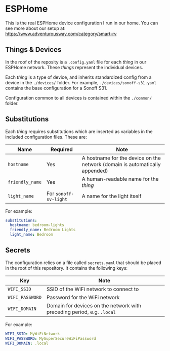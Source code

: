 # ESPHome

This is the real ESPHome device configuration I run in our home. You can see more about our setup at: https://www.adventurousway.com/category/smart-rv

## Things & Devices

In the roof of the reposity is a `.config.yaml` file for each *thing* in our ESPHome network. These *things* represent the individual devices.

Each *thing* is a type of device, and inherits standardized config from a device in the `./devices/` folder. For example, `./devices/sonoff-s31.yaml` contains the base configuration for a Sonoff S31.

Configuration common to all devices is contained within the `./common/` folder.

## Substitutions

Each *thing* requires substitutions which are inserted as variables in the included configuration files. These are:

Name | Required | Note
---|---|---
`hostname` | Yes | A hostname for the device on the network (domain is automatically appended)
`friendly_name` | Yes | A human-readable name for the *thing*
`light_name` | For `sonoff-sv-light` | A name for the light itself

For example:

```yaml
substitutions:
  hostname: bedroom-lights
  friendly_name: Bedroom Lights
  light_name: Bedroom
```

## Secrets

The configuration relies on a file called `secrets.yaml` that should be placed in the root of this repository. It contains the following keys:

Key | Note
---|---
`WIFI_SSID` | SSID of the WiFi network to connect to
`WIFI_PASSWORD` | Password for the WiFi network
`WIFI_DOMAIN` | Domain for devices on the network with preceding period, e.g. `.local`

For example:

```yaml
WIFI_SSID: MyWiFiNetwork
WIFI_PASSWORD: MySuperSecureWiFiPassword
WIFI_DOMAIN: .local
```

